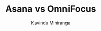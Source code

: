 ---
is_programmatic_layout_6: true
draft: false
title: "Asana vs OmniFocus"
snippet: "Asana vs OmniFocus"
image:
  src: /images/pseo/asana-vs-omnifocus.png
  alt: "task management, productivity, personal organization"
publishDate: 2024-12-23
category: ""
author: "Kavindu Mihiranga"
tags:
  - "Productivity"
  - "Task Management"
  - "Personal"
  - "Team"
tools:
  Asana:
    sub_title: "Simplifying Team Collaboration"
    main_content: Asana is known for its intuitive interface and straightforward approach to task management. It's perfect for teams looking for a tool that prioritizes simplicity without sacrificing essential project-tracking features. From creating task boards to assigning deadlines, Asana shines in its ability to keep projects moving seamlessly. However, some users find its features limiting when it comes to advanced customization or scalability for larger, more complex workflows."
    features: ["Visual project views, including timelines, boards, and calendars.","Simple task assignment with due dates and priority levels.","Integration with tools like Slack, Google Workspace, and Microsoft Teams.","Easy-to-use mobile app for project updates on the go."]
    analytics_rate: "⭐⭐⭐⭐⭐"
    analytics_review: "Clear and effective"
    customization_rate: "⭐⭐⭐"
    customization_review: "Basic customization"
    collaboration_features_rate: "⭐⭐⭐⭐"
    collaboration_features_review: "Strong collaboration tools"
    self_hosted: false
    open_source: false
    pricing: "Free & Paid plans"
  OmniFocus:
    sub_title: "The Ultimate Task Manager for Apple Users"
    main_content: "OmniFocus is a powerful task management tool designed specifically for Apple devices. It offers a deep level of customization and is ideal for users who appreciate a structured approach to organizing their tasks. Although it excels in personal productivity and advanced features, its steep learning curve and Mac/iOS exclusivity may not appeal to everyone, particularly teams that require cross-platform solutions."
    features: ["Hierarchical task organization with projects and contexts.","Custom perspectives for tailored views of your tasks.","Integration with Apple Calendar and Reminders.","Robust tagging and filtering options for task management."]
    analytics_rate: "⭐⭐⭐⭐"
    analytics_review: "Highly detailed and organized"
    customization_rate: "⭐⭐⭐⭐⭐"
    customization_review: "Extensive customization options"
    collaboration_features_rate: "⭐⭐"
    collaboration_features_review: "Limited team collaboration features"
    self_hosted: false
    open_source: false
    pricing: "Paid plans only"
description: Discover the best project management tools for your business. Compare Asana, OmniFocus, and Worklenz to find the perfect solution for your productivity needs.
related: [asana-vs-nozbe, asana-vs-remember-the-milk, asana-vs-things-3, asana-vs-any.do]
---